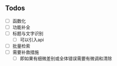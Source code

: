 ## Todos

- [ ] 函数化
- [ ] 功能补全
- [ ] 标题与文字识别
  - [ ] 可以引入api
- [ ] 批量检索
- [ ] 需要补救措施
  - [ ] 即如果有细微差别或全体错误需要有微调和清除